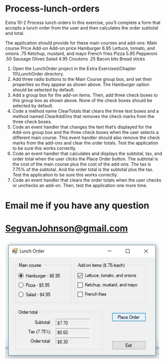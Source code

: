 # Process-lunch-orders
Extra 10-2	Process lunch orders
In this exercise, you’ll complete a form that accepts a lunch order from the user and then calculates the order subtotal and total.
 
The application should provide for these main courses and add-ons:
Main course	Price	Add-on	Add-on price
Hamburger	6.95	Lettuce, tomato, and onions	.75
Ketchup, mustard, and mayo
French fries
Pizza	5.95	Pepperoni	.50
Sausage
Olives
Salad	4.95	Croutons	.25
Bacon bits
Bread sticks	
1.	Open the LunchOrder project in the Extra Exercises\Chapter 10\LunchOrder directory.
2.	Add three radio buttons to the Main Course group box, and set their properties so they appear as shown above. The Hamburger option should be selected by default.
3.	Add a group box for the add-on items. Then, add three check boxes to this group box as shown above. None of the check boxes should be selected by default.
4.	Code a method name ClearTotals that clears the three text boxes and a method named ClearAddOns that removes the check marks from the three check boxes.
5.	Code an event handler that changes the text that’s displayed for the Add-ons group box and the three check boxes when the user selects a different main course. This event handler should also remove the check marks from the add-ons and clear the order totals. Test the application to be sure this works correctly.
6.	Code an event handler that calculates and displays the subtotal, tax, and order total when the user clicks the Place Order button. The subtotal is the cost of the main course plus the cost of the add-ons. The tax is 7.75% of the subtotal. And the order total is the subtotal plus the tax. Test the application to be sure this works correctly.
7.	Code an event handler that clears the order totals when the user checks or unchecks an add-on. Then, test the application one more time.


#  Email me if you have any question
# SegvanJohnson@gmail.com


![alt text](https://github.com/SegvanJohnson/Process-lunch-orders/blob/master/lunchOrder1.jpg)
